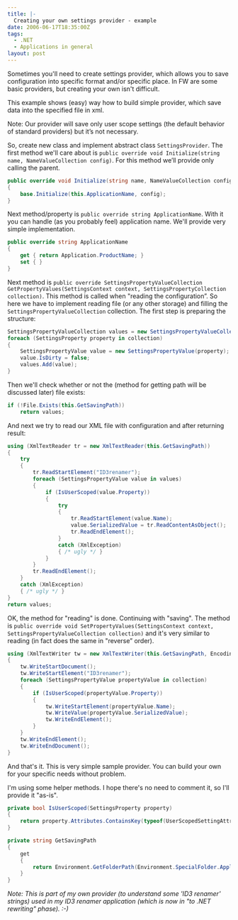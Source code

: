 ```yaml
---
title: |-
  Creating your own settings provider - example
date: 2006-06-17T18:35:00Z
tags:
  - .NET
  - Applications in general
layout: post
---
```

Sometimes you'll need to create settings provider, which allows you to save configuration into specific format and/or specific place. In FW are some basic providers, but creating your own isn't difficult.

This example shows (easy) way how to build simple provider, which save data into the specified file in xml.

Note: Our provider will save only user scope settings (the default behavior of standard providers) but it’s not necessary.

So, create new class and implement abstract class `SettingsProvider`. The first method we'll care about is `public override void Initialize(string name, NameValueCollection config)`. For this method we’ll provide only calling the parent.

```csharp
public override void Initialize(string name, NameValueCollection config)
{
	base.Initialize(this.ApplicationName, config);
}
```

Next method/property is `public override string ApplicationName`. With it you can handle (as you probably feel) application name. We'll provide very simple implementation.

```csharp
public override string ApplicationName
{
	get { return Application.ProductName; }
	set { }
}
```

Next method is `public override SettingsPropertyValueCollection GetPropertyValues(SettingsContext context, SettingsPropertyCollection collection)`. This method is called when "reading the configuration”. So here we have to implement reading file (or any other storage) and filling the `SettingsPropertyValueCollection` collection. The first step is preparing the structure:

```csharp
SettingsPropertyValueCollection values = new SettingsPropertyValueCollection();
foreach (SettingsProperty property in collection)
{
	SettingsPropertyValue value = new SettingsPropertyValue(property);
	value.IsDirty = false;
	values.Add(value);
}
```

Then we'll check whether or not the (method for getting path will be discussed later) file exists:

```csharp
if (!File.Exists(this.GetSavingPath))
	return values;
```

And next we try to read our XML file with configuration and after returning result:

```csharp
using (XmlTextReader tr = new XmlTextReader(this.GetSavingPath))
{
	try
	{
		tr.ReadStartElement("ID3renamer");
		foreach (SettingsPropertyValue value in values)
		{
			if (IsUserScoped(value.Property))
			{
				try
				{
					tr.ReadStartElement(value.Name);
					value.SerializedValue = tr.ReadContentAsObject();
					tr.ReadEndElement();
				}
				catch (XmlException)
				{ /* ugly */ }
			}
		}
		tr.ReadEndElement();
	}
	catch (XmlException)
	{ /* ugly */ }
}
return values;
```

OK, the method for "reading" is done. Continuing with "saving". The method is `public override void SetPropertyValues(SettingsContext context, SettingsPropertyValueCollection collection)` and it's very similar to reading (in fact does the same in "reverse” order).

```csharp
using (XmlTextWriter tw = new XmlTextWriter(this.GetSavingPath, Encoding.Unicode))
{
	tw.WriteStartDocument();
	tw.WriteStartElement("ID3renamer");
	foreach (SettingsPropertyValue propertyValue in collection)
	{
		if (IsUserScoped(propertyValue.Property))
		{
			tw.WriteStartElement(propertyValue.Name);
			tw.WriteValue(propertyValue.SerializedValue);
			tw.WriteEndElement();
		}
	}
	tw.WriteEndElement();
	tw.WriteEndDocument();
}
```

And that's it. This is very simple sample provider. You can build your own for your specific needs without problem.

I'm using some helper methods. I hope there's no need to comment it, so I'll provide it "as-is".

```csharp
private bool IsUserScoped(SettingsProperty property)
{
	return property.Attributes.ContainsKey(typeof(UserScopedSettingAttribute));
}
```

```csharp
private string GetSavingPath
{
	get
	{
		return Environment.GetFolderPath(Environment.SpecialFolder.ApplicationData) + Path.DirectorySeparatorChar + "ID3 renamer" + Path.DirectorySeparatorChar + "user.config";
	}
}
```

_Note: This is part of my own provider (to understand some 'ID3 renamer' strings) used in my ID3 renamer application (which is now in "to .NET rewriting" phase). :-)_